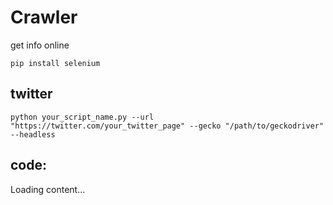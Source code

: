 # Crawler

get info online

```
pip install selenium
```

## twitter

```
python your_script_name.py --url "https://twitter.com/your_twitter_page" --gecko "/path/to/geckodriver" --headless

```

## code:

<div class="load_as_code_session" data-url="twitter_crawler.py">Loading content...</div>

<script src="{{ '/assets/js/LoadAsCodeSession.js' | relative_url }}"></script>